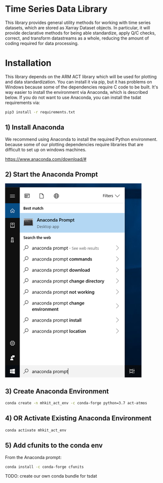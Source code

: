 # Time Series Data Library
This library provides general utility methods for working with 
time series datasets, which are stored as Xarray Dataset objects.
In particular, it will provide declarative methods for being able
standardize, apply Q/C checks, correct, and transform datastreams
as a whole, reducing the amount of coding required for data
processing.

# Installation
This library depends on the ARM ACT library which will be used
for plotting and data standardization.  You can install it via
pip, but it has problems on Windows because some of the 
dependencies require C code to be built.  It's way easier to 
install the environment via Anaconda, which is described below.
If you do not want to use Anaconda, you can install the tsdat
requirements via:

```bash
pip3 install -r requirements.txt
```

## 1) Install Anaconda
We recommend using Anaconda to install the required Python environment.
because some of our plotting dependencies
require libraries that are difficult to set up on windows machines.

https://www.anaconda.com/download/#


## 2) Start the Anaconda Prompt
![image info](./doc/win-anaconda-prompt2.png)

## 3) Create Anaconda Environment
```bash
conda create -n mhkit_act_env -c conda-forge python=3.7 act-atmos
```

## 4) OR Activate Existing Anaconda Environment
```bash
conda activate mhkit_act_env
```

## 5) Add cfunits to the conda env
From the Anaconda prompt:
```bash
conda install -c conda-forge cfunits
```
TODO: create our own conda bundle for tsdat
